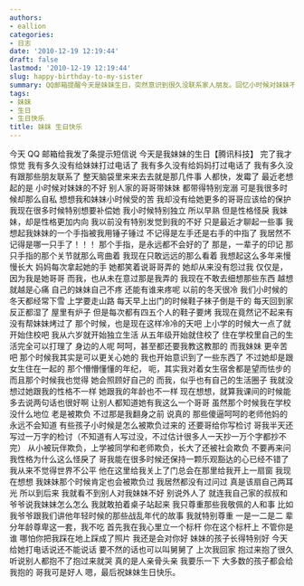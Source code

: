 ```yaml
---
authors:
- eallion
categories:
- 日志
date: '2010-12-19 12:19:44'
draft: false
lastmod: '2010-12-19 12:19:44'
slug: happy-birthday-to-my-sister
summary: QQ邮箱提醒今天是妹妹生日，突然意识到很久没联系家人朋友。回忆小时候对妹妹不好，曾用锤子伤她手指留下永久残疾，她却从不埋怨。想起童年冬天上学艰辛，自己早熟独立却忽略内向的妹妹，后悔没多关心她。学生时代常被欺负，性格变得怪戾，现在才想到妹妹可能也受过委屈。如今特别保护妹妹，
tags:
- 妹妹
- 生日
- 生日快乐
title: 妹妹 生日快乐
---
```


今天 QQ 邮箱给我发了条提示短信说
今天是我妹妹的生日【腾讯科技】
完了我才惊觉
我有多久没有给妹妹打过电话了
我有多久没有给妈妈打过电话了
我有多久没有跟那些朋友联系了
整天脑袋里来来去去就是那几件事
人都快，发霉了
最近老想起的是
小时候对妹妹的不好
别人家的哥哥带妹妹
都带得特别宠溺
可是我很多时候却那么自私
想想我和妹妹小时候受的苦
我却没有给她更多的哥哥应该给的保护
我现在很多时候特别想要补偿她
我小时候特别独立
所以早熟
但是性格怪戾
我妹妹，却是性格更加内向
我以前没有特别发觉到我的不好
只是最近才聊起一些事
我想起我妹妹的一个手指被我用锤子锤过
不记得是左手还是右手的中指了
我居然不记得是哪一只手了！！！
那个手指，是永远都不会好的了
那是，一辈子的印记
那只手指的那个关节就那么弯曲着
我现在只敢远远的那么看着
我想起这么多年来慢慢长大
妈妈每次拿起她的手
她都笑着说哥哥弄的
她却从来没有怨过我
仅仅是，因为我是她哥哥
而我，也从未在意过那是我弄的
我现在不敢去细想那些东西
越想就越是心痛
自己的妹妹自己不疼
还能有谁来疼呢
以前的冬天很冷
我们小时候的冬天都经常下雪
上学要走山路
每天早上出门的时候鞋子袜子倒是干的
每天回到家反正都湿了
屋里有炉子
但是每次都有四五个人的鞋子要烤
我现在竟然记不起来有没有帮妹妹烤过了
那个时候，也是现在这样冷冷的天吧
上小学的时候大一点了就开始住校吧
我从六岁就开始独立生活
从五年级开始就住校了
住在学校里自己的生活完全可以打理了
身边的人呢
呵呵，甚至都还要我教这教那的
而我妹妹
更辛苦吧
那个时候我其实是可以更关心她的
我也开始意识到了一些东西了
不过她却是跟女生住在一起的
那个懵懵懂懂的年纪，
呃，其实我对着女生宿舍都是望而怯步的
而且那个时候我也觉得
她会照顾好自己的
而我，似乎也有自己的生活圈子
我就没想过她跟我的性格不一样
她跟我的年龄也不一样
现在想想，就算我课间的时候能多去说两句话也很好啊
让别人都知道她有我这么一个哥哥
虽然那个时候我在学校没什么地位
老是被欺负
不过那是我翻身之前
说真的
那些傻逼呵呵的老师他妈的永远不会知道
有些孩子小时候是怎么被欺负过来的
还要哥给你写检讨
哥我半天还写过一万字的检讨（不知道有人写过没，不过估计很多人一天抄一万个字都抄不完）
从小被玩伴欺负，上学被同学和老师欺负，长大了还被社会欺负
不要再来问我性格为什么这么怪戾了
哥我能在很多时候还保持一颗乐观豁达的心已经不错了
我从来不觉得世界不公平
他在这里给我关上了门总会在那里给我开上一扇窗
我现在想想
我妹妹那个时候肯定也会被欺负过
我居然都没有过问过
真是该扇自己两耳光
所以到后来
我就看不到别人对我妹妹不好
别说外人了
就连我自己家的叔叔和爷爷说我妹妹怎么怎么
我就敢拍着桌子站起来
我只尊重那些我敬佩的人和事
比如我爷爷跟我们讲他年轻时候的那些战乱年代的故事
我就特别尊重
一是一二是二
辈分年龄尊卑这一套，我不吃
首先我在我心里立一个标杆
你在这个标杆上
不管你是谁
哪怕你把我踩在地上踩成了照片
我还是会对你好
妹妹的孩子长得特别好
今天给她打电话说还不能说话
要不然的话也可以叫舅舅了
上次我回家
抱过来抱了很久
听说别人都抱不了抱过来就哭
真的是人亲骨头亲
我要乐一下
大多数的孩子都会给我抱的
哥我可是好人
嗯，最后祝妹妹生日快乐。